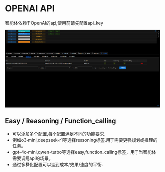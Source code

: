 # OPENAI API

智能体依赖于OpenAI的api,使用前请先配置api_key

![img.png](webp/openai_api/img.png)

## Easy / Reasoning / Function_calling

- 可以添加多个配置,每个配置满足不同的功能要求.
- 例如o3-mini,deepseek-r1等选择reasoning标签.用于需要更强规划或推理的任务。
- gpt-4o-mini,qwen-turbo等选择easy,function_calling标签，用于当智能体需要调用api的场景。
- 通过多样化配置可以达到成本/效果/速度的平衡.


